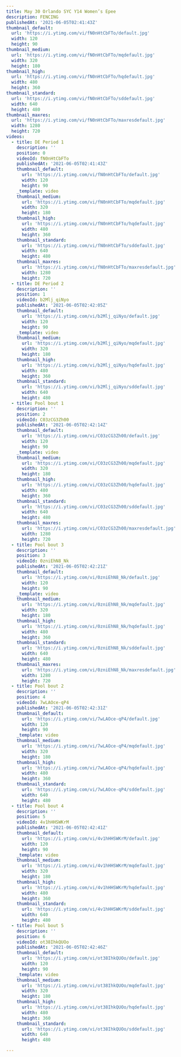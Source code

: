 ```yaml
---
title: May 30 Orlando SYC Y14 Women’s Epee
description: FENCING
publishedAt: '2021-06-05T02:41:43Z'
thumbnail_default:
  url: 'https://i.ytimg.com/vi/fN0nHtCbFTo/default.jpg'
  width: 120
  height: 90
thumbnail_medium:
  url: 'https://i.ytimg.com/vi/fN0nHtCbFTo/mqdefault.jpg'
  width: 320
  height: 180
thumbnail_high:
  url: 'https://i.ytimg.com/vi/fN0nHtCbFTo/hqdefault.jpg'
  width: 480
  height: 360
thumbnail_standard:
  url: 'https://i.ytimg.com/vi/fN0nHtCbFTo/sddefault.jpg'
  width: 640
  height: 480
thumbnail_maxres:
  url: 'https://i.ytimg.com/vi/fN0nHtCbFTo/maxresdefault.jpg'
  width: 1280
  height: 720
videos:
  - title: DE Period 1
    description: ''
    position: 0
    videoId: fN0nHtCbFTo
    publishedAt: '2021-06-05T02:41:43Z'
    thumbnail_default:
      url: 'https://i.ytimg.com/vi/fN0nHtCbFTo/default.jpg'
      width: 120
      height: 90
    _template: video
    thumbnail_medium:
      url: 'https://i.ytimg.com/vi/fN0nHtCbFTo/mqdefault.jpg'
      width: 320
      height: 180
    thumbnail_high:
      url: 'https://i.ytimg.com/vi/fN0nHtCbFTo/hqdefault.jpg'
      width: 480
      height: 360
    thumbnail_standard:
      url: 'https://i.ytimg.com/vi/fN0nHtCbFTo/sddefault.jpg'
      width: 640
      height: 480
    thumbnail_maxres:
      url: 'https://i.ytimg.com/vi/fN0nHtCbFTo/maxresdefault.jpg'
      width: 1280
      height: 720
  - title: DE Period 2
    description: ''
    position: 1
    videoId: b2Mlj_qiNyo
    publishedAt: '2021-06-05T02:42:05Z'
    thumbnail_default:
      url: 'https://i.ytimg.com/vi/b2Mlj_qiNyo/default.jpg'
      width: 120
      height: 90
    _template: video
    thumbnail_medium:
      url: 'https://i.ytimg.com/vi/b2Mlj_qiNyo/mqdefault.jpg'
      width: 320
      height: 180
    thumbnail_high:
      url: 'https://i.ytimg.com/vi/b2Mlj_qiNyo/hqdefault.jpg'
      width: 480
      height: 360
    thumbnail_standard:
      url: 'https://i.ytimg.com/vi/b2Mlj_qiNyo/sddefault.jpg'
      width: 640
      height: 480
  - title: Pool bout 1
    description: ''
    position: 2
    videoId: C03zCG3Zh00
    publishedAt: '2021-06-05T02:42:14Z'
    thumbnail_default:
      url: 'https://i.ytimg.com/vi/C03zCG3Zh00/default.jpg'
      width: 120
      height: 90
    _template: video
    thumbnail_medium:
      url: 'https://i.ytimg.com/vi/C03zCG3Zh00/mqdefault.jpg'
      width: 320
      height: 180
    thumbnail_high:
      url: 'https://i.ytimg.com/vi/C03zCG3Zh00/hqdefault.jpg'
      width: 480
      height: 360
    thumbnail_standard:
      url: 'https://i.ytimg.com/vi/C03zCG3Zh00/sddefault.jpg'
      width: 640
      height: 480
    thumbnail_maxres:
      url: 'https://i.ytimg.com/vi/C03zCG3Zh00/maxresdefault.jpg'
      width: 1280
      height: 720
  - title: Pool bout 3
    description: ''
    position: 3
    videoId: 0zniEhN8_Nk
    publishedAt: '2021-06-05T02:42:21Z'
    thumbnail_default:
      url: 'https://i.ytimg.com/vi/0zniEhN8_Nk/default.jpg'
      width: 120
      height: 90
    _template: video
    thumbnail_medium:
      url: 'https://i.ytimg.com/vi/0zniEhN8_Nk/mqdefault.jpg'
      width: 320
      height: 180
    thumbnail_high:
      url: 'https://i.ytimg.com/vi/0zniEhN8_Nk/hqdefault.jpg'
      width: 480
      height: 360
    thumbnail_standard:
      url: 'https://i.ytimg.com/vi/0zniEhN8_Nk/sddefault.jpg'
      width: 640
      height: 480
    thumbnail_maxres:
      url: 'https://i.ytimg.com/vi/0zniEhN8_Nk/maxresdefault.jpg'
      width: 1280
      height: 720
  - title: Pool bout 2
    description: ''
    position: 4
    videoId: 7wLAOce-qP4
    publishedAt: '2021-06-05T02:42:31Z'
    thumbnail_default:
      url: 'https://i.ytimg.com/vi/7wLAOce-qP4/default.jpg'
      width: 120
      height: 90
    _template: video
    thumbnail_medium:
      url: 'https://i.ytimg.com/vi/7wLAOce-qP4/mqdefault.jpg'
      width: 320
      height: 180
    thumbnail_high:
      url: 'https://i.ytimg.com/vi/7wLAOce-qP4/hqdefault.jpg'
      width: 480
      height: 360
    thumbnail_standard:
      url: 'https://i.ytimg.com/vi/7wLAOce-qP4/sddefault.jpg'
      width: 640
      height: 480
  - title: Pool bout 4
    description: ''
    position: 5
    videoId: 4v1hHHSWKrM
    publishedAt: '2021-06-05T02:42:41Z'
    thumbnail_default:
      url: 'https://i.ytimg.com/vi/4v1hHHSWKrM/default.jpg'
      width: 120
      height: 90
    _template: video
    thumbnail_medium:
      url: 'https://i.ytimg.com/vi/4v1hHHSWKrM/mqdefault.jpg'
      width: 320
      height: 180
    thumbnail_high:
      url: 'https://i.ytimg.com/vi/4v1hHHSWKrM/hqdefault.jpg'
      width: 480
      height: 360
    thumbnail_standard:
      url: 'https://i.ytimg.com/vi/4v1hHHSWKrM/sddefault.jpg'
      width: 640
      height: 480
  - title: Pool bout 5
    description: ''
    position: 6
    videoId: ot38IhkQUOo
    publishedAt: '2021-06-05T02:42:46Z'
    thumbnail_default:
      url: 'https://i.ytimg.com/vi/ot38IhkQUOo/default.jpg'
      width: 120
      height: 90
    _template: video
    thumbnail_medium:
      url: 'https://i.ytimg.com/vi/ot38IhkQUOo/mqdefault.jpg'
      width: 320
      height: 180
    thumbnail_high:
      url: 'https://i.ytimg.com/vi/ot38IhkQUOo/hqdefault.jpg'
      width: 480
      height: 360
    thumbnail_standard:
      url: 'https://i.ytimg.com/vi/ot38IhkQUOo/sddefault.jpg'
      width: 640
      height: 480

---
```

